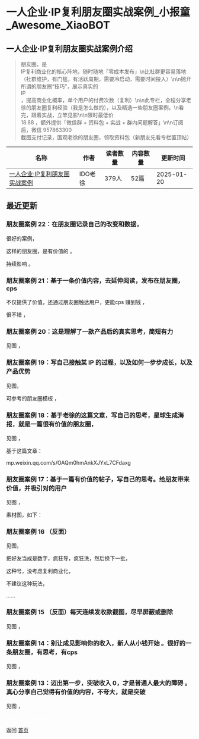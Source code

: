 # 一人企业·IP复利朋友圈实战案例_小报童_Awesome_XiaoBOT

## 一人企业·IP复利朋友圈实战案例介绍
> 朋友圈，是  
IP复利商业化的核心阵地，随时随地「零成本发布」\n比社群更容易落地（社群维护，有门槛，有活跃周期，需要冷启动，需要时间投入）\n\n抛开所谓的朋友圈“技巧”，展示真实的  
IP  
，提高商业化概率，单个用户的付费次数（复利）\n\n此专栏，全程分享老徐的朋友圈复利经验（我是怎么做的），以及精选一些朋友圈案例。\n看完，跟着实战，立竿见影\n\n限时最低价  
18.88 ，额外提供「微信群 + 资料包 + 实战 + 群内问题解答」\n\n订阅后，微信 957863300  
截图支付记录，围观老徐的朋友圈，领取资料包（新朋友先看专栏置顶帖）  
  


|名称|作者|读者数量|内容数量|更新时间|
|---|---|---|---|---|
|[一人企业·IP复利朋友圈实战案例](https://xiaobot.net/p/pyq?refer=0b133df9-27dc-423b-8101-639049001c13)|IDO老徐|379人|52篇|2025-01-20|

## 最近更新
### 朋友圈案例 22：在朋友圈记录自己的改变和数据，

很好的案例，

这样的朋友圈，是有价值的 。

持续影响 。

### 朋友圈案例 21：基于一条价值内容，去延伸阅读，发布在朋友圈，cps

不仅提供了价值，还通过朋友圈触达用户，更能cps 赚到钱 ，

很不错 ，

### 朋友圈案例 20：这是理解了一款产品后的真实思考，简短有力

见图 ，

### 朋友圈案例 19：写自己接触某 IP 的过程，以及如何一步步成长，以及产品优势

见图，

可参考的朋友圈模板 ，

### 朋友圈案例 18：基于老徐的这篇文章，写自己的思考，星球生成海报，就是一篇很有价值的朋友圈，

见图 ，

基于这篇文章：

mp.weixin.qq.com/s/OAQm0hmAnkXJYxL7CFdaxg

### 朋友圈案例 17：基于一篇有价值的帖子，写自己的思考。给朋友带来价值，并吸引对的用户

见图 ，

素材图，如下：

### 朋友圈案例 16 （反面）

见图，

把好友当成是数字，疯狂导，疯狂洗，然后换下一批，

这种号，没考虑复利商业化，

不建议这种玩法，

......

### 朋友圈案例 15 （反面）每天连续发收款截图，尽早屏蔽或删除

见图 ，

### 朋友圈案例 14：别让成见影响你的收入，新人从小钱开始 。很好的一条朋友圈，有思考，有cps

见图 ，

### 朋友圈案例 13：迈出第一步，突破收入 0，才是普通人最大的障碍 。真心分享自己觉得有价值的内容，不夸大，就是突破

见图 ，


<a href="https://github.com/Reno9527/awesome-xiaobot" style="color: white; text-decoration: none;">awesome-xiaobot</a>

返回 [首页](../README.md)
